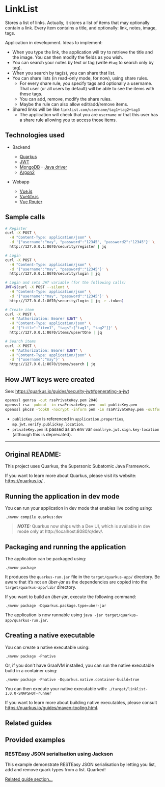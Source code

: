 # LinkList

Stores a list of links.
Actually, it stores a list of items that may optionally contain a link.
Every item contains a title, and optionally: link, notes, image, tags.

Application in development. Ideas to implement:

- When you type the link, the application will try to retrieve the title and the image.
You can then modify the fields as you wish.
- You can search your notes by text or tag (write `#tag` to search only by tag).
- When you search by tag(s), you can share that list.
- You can share lists (in read-only mode, for now), using share rules.
    - For every share rule, you specify tags and optionally a username. That user (or all users by default) will be able to see the items with those tags.
    - You can add, remove, modify the share rules.
    - Maybe the rule can also allow edit/add/remove items.
- Shared links will be like `linklist.com/username/tag1+tag2+tag3`
    - The application will check that you are `username` or that this user has a share rule allowing you to access those items.


## Technologies used

- Backend
  - [Quarkus](https://quarkus.io)
  - [JWT](https://quarkus.io/guides/security-jwt)
  - [MongoDB](https://www.mongodb.com) – [Java driver](https://mongodb.github.io/mongo-java-driver/4.1/driver/getting-started/quick-start/)
  - [Argon2](https://github.com/phxql/argon2-jvm)

- Webapp  
  - [Vue.js](https://vuejs.org)
  - [Vuetify.js](https://vuetifyjs.com)
  - [Vue Router](https://router.vuejs.org/)


## Sample calls

```bash
# Register
curl -X POST \
  -H "Content-Type: application/json" \
  -d '{"username":"may", "password":"12345", "password2":"12345"}' \
  http://127.0.0.1:8070/security/register | jq

# Login
curl -X POST \
  -H "Content-Type: application/json" \
  -d '{"username":"may", "password":"12345"}' \
  http://127.0.0.1:8070/security/login | jq

# Login and sets JWT variable (for the following calls)
JWT=$(curl -X POST --silent \
  -H "Content-Type: application/json" \
  -d '{"username":"may", "password":"12345"}' \
  http://127.0.0.1:8070/security/login | jq -r .token)

# Create item
curl -X POST \
  -H "Authorization: Bearer $JWT" \
  -H "Content-Type: application/json" \
  -d '{"title":"item1", "tags":["tag1", "tag2"]}' \
  http://127.0.0.1:8070/items/upsertOne | jq

# Search items
curl -X POST \
  -H "Authorization: Bearer $JWT" \
  -H "Content-Type: application/json" \
  -d '{"username":"may"}' \
  http://127.0.0.1:8070/items/search | jq
```


## How JWT keys were created

See: https://quarkus.io/guides/security-jwt#generating-a-jwt

```bash
openssl genrsa -out rsaPrivateKey.pem 2048
openssl rsa -pubout -in rsaPrivateKey.pem -out publicKey.pem
openssl pkcs8 -topk8 -nocrypt -inform pem -in rsaPrivateKey.pem -outform pem -out privateKey.pem
```

- `publicKey.pem` is referenced in `application.properties`, `mp.jwt.verify.publickey.location`.
- `privateKey.pem` is passed as an env var `smallrye.jwt.sign.key-location` (although this is deprecated).  

---

## Original README:

This project uses Quarkus, the Supersonic Subatomic Java Framework.

If you want to learn more about Quarkus, please visit its website: https://quarkus.io/ .

## Running the application in dev mode

You can run your application in dev mode that enables live coding using:
```shell script
./mvnw compile quarkus:dev
```

> **_NOTE:_**  Quarkus now ships with a Dev UI, which is available in dev mode only at http://localhost:8080/q/dev/.

## Packaging and running the application

The application can be packaged using:
```shell script
./mvnw package
```
It produces the `quarkus-run.jar` file in the `target/quarkus-app/` directory.
Be aware that it’s not an _über-jar_ as the dependencies are copied into the `target/quarkus-app/lib/` directory.

If you want to build an _über-jar_, execute the following command:
```shell script
./mvnw package -Dquarkus.package.type=uber-jar
```

The application is now runnable using `java -jar target/quarkus-app/quarkus-run.jar`.

## Creating a native executable

You can create a native executable using: 
```shell script
./mvnw package -Pnative
```

Or, if you don't have GraalVM installed, you can run the native executable build in a container using: 
```shell script
./mvnw package -Pnative -Dquarkus.native.container-build=true
```

You can then execute your native executable with: `./target/linklist-1.0.0-SNAPSHOT-runner`

If you want to learn more about building native executables, please consult https://quarkus.io/guides/maven-tooling.html.

## Related guides


## Provided examples

### RESTEasy JSON serialisation using Jackson

This example demonstrate RESTEasy JSON serialisation by letting you list, add and remove quark types from a list. Quarked!

[Related guide section...](https://quarkus.io/guides/rest-json#creating-your-first-json-rest-service)
